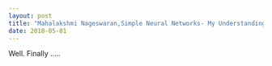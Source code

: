 ```yaml
---
layout: post
title: "Mahalakshmi Nageswaran,Simple Neural Networks- My Understanding"
date: 2018-05-01
---
```


Well. Finally .....
